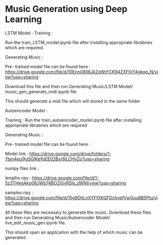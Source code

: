 # Music Generation using Deep Learning

LSTM Model :
Training :

Run the train_LSTM_model.ipynb file after installing appropriate librabries which are required.

Generating Music :

Pre- trained model file can be found here : https://drive.google.com/file/d/10Enn08X6JkZqWrFCK94ZXFIVY4gkqg_N/view?usp=sharing

Download this file and then run Generating Music/LSTM Model/ music_gen_generate_midi.ipynb file  

This should generate a midi file which will stored in the same folder

Autoencoder Model :

Training :
Run the train_autoencoder_model.ipynb file after installing appropriate librabries which are required

Generating Music :

Pre- trained model file can be found here : 

Model link : https://drive.google.com/drive/folders/1-7bm4eulXgSGIKeYqEE02Bxr6iLCHyZp?usp=sharing

numpy files link :

lengths.npy : https://drive.google.com/file/d/1-5z3THegAkp08JWb74BOZiGvRSIs_dWM/view?usp=sharing

samples.npy : https://drive.google.com/file/d/15g9DhLnXYFfXKQFDchvefVwGuu8B5Ptu/view?usp=sharing

All these files are necessary to generate the music. Download these files and then run Generating Music/Autoencoder Model/ live_edit_music_gen.ipynb file.

This should open an application with the help of which music can be generated
